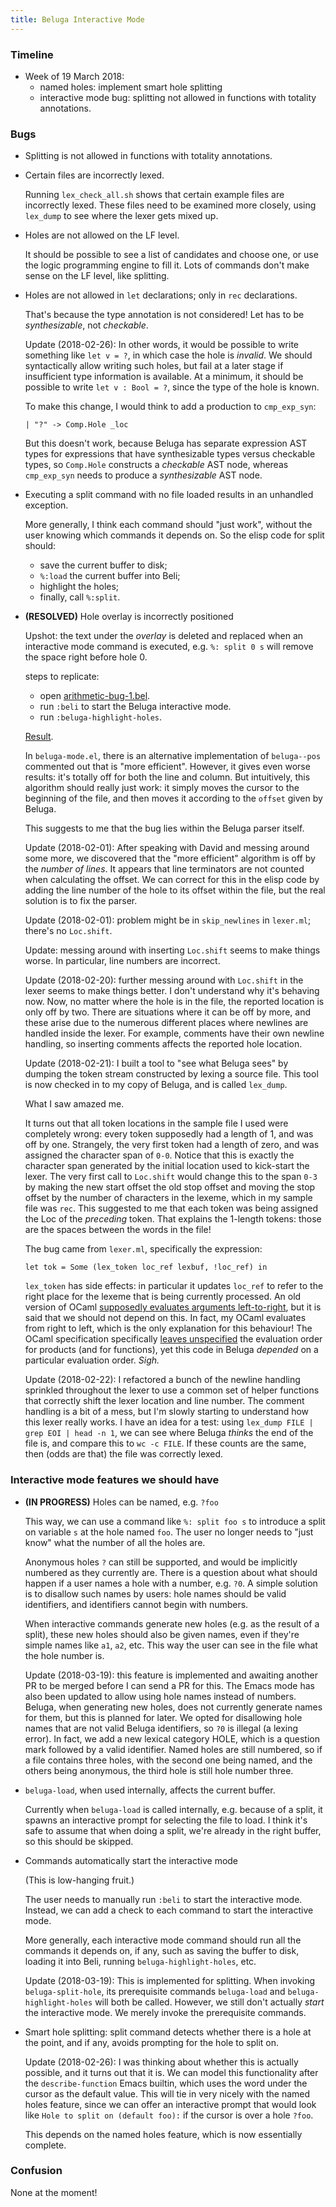 ```yaml
---
title: Beluga Interactive Mode
---
```


### Timeline

* Week of 19 March 2018:
  - named holes: implement smart hole splitting
  - interactive mode bug: splitting not allowed in functions with totality
    annotations.

### Bugs

* Splitting is not allowed in functions with totality annotations.

* Certain files are incorrectly lexed.

  Running `lex_check_all.sh` shows that certain example files are incorrectly
  lexed. These files need to be examined more closely, using `lex_dump` to see
  where the lexer gets mixed up.

* Holes are not allowed on the LF level.

  It should be possible to see a list of candidates and choose one, or use the
  logic programming engine to fill it.
  Lots of commands don't make sense on the LF level, like splitting.

* Holes are not allowed in `let` declarations; only in `rec` declarations.

  That's because the type annotation is not considered! Let has to be
  *synthesizable*, not *checkable*.

  Update (2018-02-26): In other words, it would be possible to write something
  like `let v = ?`, in which case the hole is _invalid_.
  We should syntactically allow writing such holes, but fail at a later stage if
  insufficient type information is available.
  At a minimum, it should be possible to write `let v : Bool = ?`, since the
  type of the hole is known.

  To make this change, I would think to add a production to `cmp_exp_syn`:

  ```
  | "?" -> Comp.Hole _loc
  ```

  But this doesn't work, because Beluga has separate expression AST types for
  expressions that have synthesizable types versus checkable types, so
  `Comp.Hole` constructs a *checkable* AST node, whereas `cmp_exp_syn` needs to
  produce a *synthesizable* AST node.

* Executing a split command with no file loaded results in an unhandled
  exception.

  More generally, I think each command should "just work", without the user
  knowing which commands it depends on.
  So the elisp code for split should:
    - save the current buffer to disk;
    - `%:load` the current buffer into Beli;
    - highlight the holes;
    - finally, call `%:split`.

* **(RESOLVED)** Hole overlay is incorrectly positioned

  Upshot: the text under the _overlay_ is deleted and replaced when an
  interactive mode command is executed, e.g. `%: split 0 s` will remove the
  space right before hole 0.

  steps to replicate:

  - open [arithmetic-bug-1.bel][1].
  - run `:beli` to start the Beluga interactive mode.
  - run `:beluga-highlight-holes`.

  [Result](https://files.jerrington.me/arithmetic-bug-1.png).

  In `beluga-mode.el`, there is an alternative implementation of `beluga--pos`
  commented out that is "more efficient".
  However, it gives even worse results: it's totally off for both the line and
  column. But intuitively, this algorithm should really just work: it simply
  moves the cursor to the beginning of the file, and then moves it according to
  the `offset` given by Beluga.

  This suggests to me that the bug lies within the Beluga parser itself.

  Update (2018-02-01): After speaking with David and messing around some more,
  we discovered that the "more efficient" algorithm is off by the *number of
  lines*. It appears that line terminators are not counted when calculating the
  offset. We can correct for this in the elisp code by adding the line number of
  the hole to its offset within the file, but the real solution is to fix the
  parser.

  Update (2018-02-01): problem might be in `skip_newlines` in `lexer.ml`;
  there's no `Loc.shift`.

  Update: messing around with inserting `Loc.shift` seems to make things
  worse. In particular, line numbers are incorrect.

  Update (2018-02-20): further messing around with `Loc.shift` in the lexer
  seems to make things better. I don't understand why it's behaving now. Now, no
  matter where the hole is in the file, the reported location is only off by
  two. There are situations where it can be off by more, and these arise due to
  the numerous different places where newlines are handled inside the lexer. For
  example, comments have their own newline handling, so inserting comments
  affects the reported hole location.

  Update (2018-02-21): I built a tool to "see what Beluga sees" by dumping the
  token stream constructed by lexing a source file. This tool is now checked in
  to my copy of Beluga, and is called `lex_dump`.

  What I saw amazed me.

  It turns out that all token locations in the sample file I used were
  completely wrong: every token supposedly had a length of 1, and was off by
  one. Strangely, the very first token had a length of zero, and was assigned
  the character span of `0-0`. Notice that this is exactly the character span
  generated by the initial location used to kick-start the lexer. The very first
  call to `Loc.shift` would change this to the span `0-3` by making the new
  start offset the old stop offset and moving the stop offset by the number of
  characters in the lexeme, which in my sample file was `rec`. This suggested to
  me that each token was being assigned the Loc of the *preceding* token. That
  explains the 1-length tokens: those are the spaces between the words in the
  file!

  The bug came from `lexer.ml`, specifically the expression:

  ```
  let tok = Some (lex_token loc_ref lexbuf, !loc_ref) in
  ```

  `lex_token` has side effects: in particular it updates `loc_ref` to refer to
  the right place for the lexeme that is being currently processed. An old
  version of OCaml [supposedly evaluates arguments left-to-right][ocaml-lies],
  but it is said that we should not depend on this. In fact, my OCaml evaluates
  from right to left, which is the only explanation for this behaviour!
  The OCaml specification specifically [leaves unspecified][ocaml-truths] the
  evaluation order for products (and for functions), yet this code in Beluga
  *depended* on a particular evaluation order.
  *Sigh.*

  Update (2018-02-22): I refactored a bunch of the newline handling sprinkled
  throughout the lexer to use a common set of helper functions that correctly
  shift the lexer location and line number. The comment handling is a bit of a
  mess, but I'm slowly starting to understand how this lexer really works.
  I have an idea for a test: using `lex_dump FILE | grep EOI | head -n 1`, we
  can see where Beluga *thinks* the end of the file is, and compare this to
  `wc -c FILE`. If these counts are the same, then (odds are that) the file was
  correctly lexed.

### Interactive mode features we should have

* **(IN PROGRESS)** Holes can be named, e.g. `?foo`

  This way, we can use a command like `%: split foo s` to introduce a
  split on variable `s` at the hole named `foo`.
  The user no longer needs to "just know" what the number of all the holes are.

  Anonymous holes `?` can still be supported, and would be implicitly numbered
  as they currently are.
  There is a question about what should happen if a user names a hole with a
  number, e.g. `?0`. A simple solution is to disallow such names by users:
  hole names should be valid identifiers, and identifiers cannot begin with
  numbers.

  When interactive commands generate new holes (e.g. as the result of a split),
  these new holes should also be given names, even if they're simple names like
  `a1`, `a2`, etc. This way the user can see in the file what the hole number
  is.

  Update (2018-03-19): this feature is implemented and awaiting another PR to be
  merged before I can send a PR for this. The Emacs mode has also been updated
  to allow using hole names instead of numbers. Beluga, when generating new
  holes, does not currently generate names for them, but this is planned for
  later.
  We opted for disallowing hole names that are not valid Beluga identifiers, so
  `?0` is illegal (a lexing error). In fact, we add a new lexical category HOLE,
  which is a question mark followed by a valid identifier.
  Named holes are still numbered, so if a file contains three holes, with the
  second one being named, and the others being anonymous, the third hole is
  still hole number three.

* `beluga-load`, when used internally, affects the current buffer.

  Currently when `beluga-load` is called internally, e.g. because of a split, it
  spawns an interactive prompt for selecting the file to load. I think it's safe
  to assume that when doing a split, we're already in the right buffer, so this
  should be skipped.

* Commands automatically start the interactive mode

  (This is low-hanging fruit.)

  The user needs to manually run `:beli` to start the interactive mode.
  Instead, we can add a check to each command to start the interactive mode.

  More generally, each interactive mode command should run all the commands it
  depends on, if any, such as saving the buffer to disk, loading it into Beli,
  running `beluga-highlight-holes`, etc.

  Update (2018-03-19): This is implemented for splitting. When invoking
  `beluga-split-hole`, its prerequisite commands `beluga-load` and
  `beluga-highlight-holes` will both be called.
  However, we still don't actually *start* the interactive mode. We merely
  invoke the prerequisite commands.

* Smart hole splitting:
  split command detects whether there is a hole at the point, and if any, avoids
  prompting for the hole to split on.

  Update (2018-02-26): I was thinking about whether this is actually possible,
  and it turns out that it is. We can model this functionality after the
  `describe-function` Emacs builtin, which uses the word under the cursor as the
  default value. This will tie in very nicely with the named holes feature,
  since we can offer an interactive prompt that would look like
  `Hole to split on (default foo):`
  if the cursor is over a hole `?foo`.

  This depends on the named holes feature, which is now essentially complete.

### Confusion

None at the moment!

[1]: https://files.jerrington.me/arithmetic-bug-1.bel
[ocaml-lies]: https://caml.inria.fr/pub/docs/oreilly-book/html/book-ora029.html
[ocaml-truths]: https://caml.inria.fr/pub/docs/manual-ocaml/expr.html#sec144
